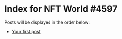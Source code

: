 # Index for NFT World #4597
Posts will be displayed in the order below:

- [Your first post](./001-first.md)

